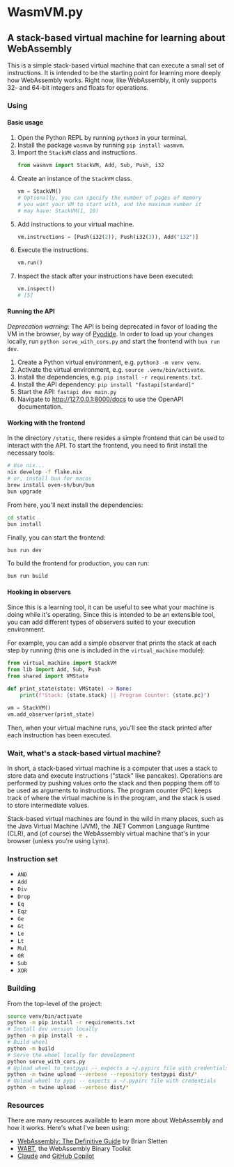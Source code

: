 # WasmVM.py
## A stack-based virtual machine for learning about WebAssembly

This is a simple stack-based virtual machine that can execute a small set of
instructions. It is intended to be the starting point for learning more deeply
how WebAssembly works. Right now, like WebAssembly, it only supports 32- and
64-bit integers and floats for operations.

### Using

#### Basic usage

1. Open the Python REPL by running `python3` in your terminal.
1. Install the package `wasmvm` by running `pip install wasmvm`.
1. Import the `StackVM` class and instructions.
    ```python
    from wasmvm import StackVM, Add, Sub, Push, i32
    ```
1. Create an instance of the `StackVM` class.
    ```python
    vm = StackVM()
    # Optionally, you can specify the number of pages of memory
    # you want your VM to start with, and the maximum number it
    # may have: StackVM(1, 10)
    ```
1. Add instructions to your virtual machine.
    ```python
    vm.instructions = [Push(i32(2)), Push(i32(3)), Add("i32")]
    ```
1. Execute the instructions.
    ```python
    vm.run()
    ```
1. Inspect the stack after your instructions have been executed:
    ```python
    vm.inspect()
    # [5]
    ```

#### Running the API

_Deprecation warning_: The API is being deprecated in favor of loading the VM in the browser, by way of [Pyodide](https://pyodide.org).
In order to load up your changes locally, run `python serve_with_cors.py` and start the frontend with `bun run dev`.

1. Create a Python virtual environment, e.g. `python3 -m venv venv`.
1. Activate the virtual environment, e.g. `source .venv/bin/activate`.
1. Install the dependencies, e.g. `pip install -r requirements.txt`.
1. Install the API dependency: `pip install "fastapi[standard]"`
1. Start the API: `fastapi dev main.py`
1. Navigate to http://127.0.0.1:8000/docs to use the OpenAPI documentation.

#### Working with the frontend

In the directory `/static`, there resides a simple frontend that can be used to interact with the API. To start the frontend, you need to first install the necessary tools:

```bash
# Use nix...
nix develop -f flake.nix
# or, install bun for macos
brew install oven-sh/bun/bun
bun upgrade
```

From here, you'll next install the dependencies:

```bash
cd static
bun install
```

Finally, you can start the frontend:

```bash
bun run dev
```

To build the frontend for production, you can run:

```bash
bun run build
```


#### Hooking in observers

Since this is a learning tool, it can be useful to see what
your machine is doing while it's operating. Since this is
intended to be an extensible tool, you can add different
types of observers suited to your execution environment.

For example, you can add a simple observer that prints the
stack at each step by running (this one is included in the
`virtual_machine` module):

```python
from virtual_machine import StackVM
from lib import Add, Sub, Push
from shared import VMState

def print_state(state: VMState) -> None:
    print(f"Stack: {state.stack} || Program Counter: {state.pc}")

vm = StackVM()
vm.add_observer(print_state)
```

Then, when your virtual machine runs, you'll see the stack
printed after each instruction has been executed.

### Wait, what's a stack-based virtual machine?

In short, a stack-based virtual machine is a computer that uses a stack to
store data and execute instructions ("stack" like pancakes). Operations are
performed by pushing values onto the stack and then popping them off to be
used as arguments to instructions. The program counter (PC) keeps track of
where the virtual machine is in the program, and the stack is used to store
intermediate values.

Stack-based virtual machines are found in the wild in many places, such as the
Java Virtual Machine (JVM), the .NET Common Language Runtime (CLR), and (of
course) the WebAssembly virtual machine that's in your browser (unless you're
using Lynx).

### Instruction set

- `AND`
- `Add`
- `Div`
- `Drop`
- `Eq`
- `Eqz`
- `Ge`
- `Gt`
- `Le`
- `Lt`
- `Mul`
- `OR`
- `Sub`
- `XOR`

### Building

From the top-level of the project:

```sh
source venv/bin/activate
python -m pip install -r requirements.txt
# Install dev version locally
python -m pip install -e .
# Build wheel
python -m build
# Serve the wheel locally for development
python serve_with_cors.py
# Upload wheel to testpypi -- expects a ~/.pypirc file with credentials
python -m twine upload --verbose --repository testpypi dist/*
# Upload wheel to pypi -- expects a ~/.pypirc file with credentials
python -m twine upload --verbose dist/*
```

### Resources

There are many resources available to learn more about WebAssembly and how it
works. Here's what I've been using:

- [WebAssembly: The Definitive Guide](https://www.oreilly.com/library/view/webassembly-the-definitive/9781492089834/) by Brian Sletten
- [WABT](https://github.com/WebAssembly/wabt), the WebAssembly Binary Toolkit
- [Claude](https://claude.ai) and [GitHub Copilot](https://github.com/features/copilot)
